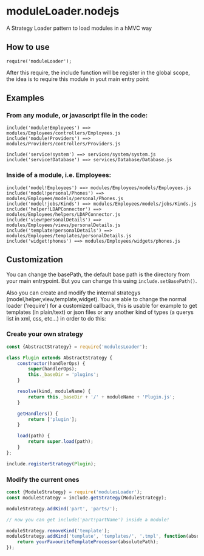 moduleLoader.nodejs
===================

A Strategy Loader pattern to load modules in a hMVC way

## How to use
```
require('moduleLoader');
```
After this require, the include function will be register in the global scope,
the idea is to require this module in yout main entry point

## Examples

### From any module, or javascript file in the code:
```
include('module!Employees') ==> modules/Employees/controllers/Employees.js
include('module!Providers') ==> modules/Providers/controllers/Providers.js

include('service!system') ==> services/system/system.js
include('service!Database') ==> services/Database/Database.js

```

### Inside of a module, i.e. Employees:
```
include('model!Employees') ==> modules/Employees/models/Employees.js
include('model!personal/Phones') ==> modules/Employees/models/personal/Phones.js
include('model!jobs/Kinds') ==> modules/Employees/models/jobs/Kinds.js
include('helper!LDAPConnector') ==> modules/Employees/helpers/LDAPConnector.js
include('view!personalDetails') ==> modules/Employees/views/personalDetails.js
include('template!personalDetails') ==> modules/Employees/templates/personalDetails.js
include('widget!phones') ==> modules/Employees/widgets/phones.js
```

## Customization

You can change the basePath, the default base path is the directory from your
main entrypoint. But you can change this using `include.setBasePath()`.

Also you can create and modify the internal strategys (model,helper,view,template,widget).
You are able to change the normal loader ('require') for a customized callback,
this is usable for example to get templates (in plain/text) or json files or
any another kind of types (a querys list in xml, css, etc...) in order to do this:

### Create your own strategy
```javascript
const {AbstractStrategy} = require('modulesLoader');

class Plugin extends AbstractStrategy {
	constructor(handlerOps) {
		super(handlerOps);
		this._baseDir = 'plugins';
	}

	resolve(kind, moduleName) {
		return this._baseDir + '/' + moduleName + 'Plugin.js';
	}

	getHandlers() {
		return ['plugin'];
	}

	load(path) {
		return super.load(path);
	}
};

include.registerStrategy(Plugin);
```
### Modify the current ones
```javascript
const {ModuleStrategy} = require('modulesLoader');
const moduleStrategy = include.getStrategy(ModuleStrategy);

moduleStrategy.addKind('part', 'parts/');

// now you can get include('part!partName') inside a module!

moduleStrategy.removeKind('template');
moduleStrategy.addKind('template', 'templates/', '.tmpl', function(absolutePath) {
	return yourFavouriteTemplateProcessor(absolutePath);
});

```
